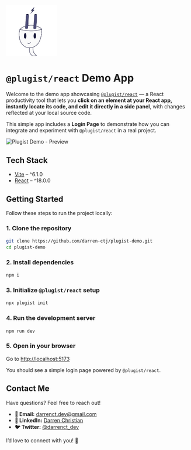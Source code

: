 <img src="https://github.com/darren-ctj/plugist-assets/blob/main/Plugist%20-%20Circle%20Logo.png?raw=true" width="140">

# `@plugist/react` Demo App

Welcome to the demo app showcasing [`@plugist/react`](https://www.npmjs.com/package/@plugist/react) — a React productivity tool that lets you **click on an element at your React app, instantly locate its code, and edit it directly in a side panel**, with changes reflected at your local source code.

This simple app includes a **Login Page** to demonstrate how you can integrate and experiment with `@plugist/react` in a real project.

![Plugist Demo - Preview](https://github.com/user-attachments/assets/792551ec-3b34-4379-93ad-bc599cba9b13)

## Tech Stack

- [Vite](https://vitejs.dev/) – ^6.1.0  
- [React](https://reactjs.org/) – ^18.0.0

## Getting Started

Follow these steps to run the project locally:

### 1. Clone the repository

```bash
git clone https://github.com/darren-ctj/plugist-demo.git
cd plugist-demo
```

### 2. Install dependencies

```bash
npm i
```

### 3. Initialize `@plugist/react` setup

```bash
npx plugist init
```

### 4. Run the development server

```bash
npm run dev
```

### 5. Open in your browser

Go to [http://localhost:5173](http://localhost:5173)  

You should see a simple login page powered by `@plugist/react`.


## Contact Me

Have questions? Feel free to reach out!

- **📧 Email:** [darrenct.dev@gmail.com](mailto:darrenct.dev@example.com)
- **🔗 LinkedIn:** [Darren Christian](https://www.linkedin.com/in/darren-christian-t/)
- **🐦 Twitter:** [@darrenct_dev](https://x.com/darrenct_dev)

I’d love to connect with you! 🚀
